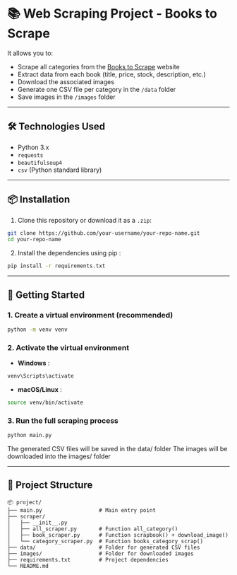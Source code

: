 # 📚 Web Scraping Project - Books to Scrape


It allows you to:
- Scrape all categories from the [Books to Scrape](https://books.toscrape.com) website  
- Extract data from each book (title, price, stock, description, etc.)  
- Download the associated images  
- Generate one CSV file per category in the `/data` folder  
- Save images in the `/images` folder  

---

## 🛠 Technologies Used

- Python 3.x  
- `requests`  
- `beautifulsoup4`  
- `csv` (Python standard library)  

---

## 📦 Installation

1. Clone this repository or download it as a `.zip`:

```bash
git clone https://github.com/your-username/your-repo-name.git
cd your-repo-name

```

2. Install the dependencies using pip :

```bash
pip install -r requirements.txt
```

---

## 🚀 Getting Started

### 1. Create a virtual environment (recommended)

```bash
python -m venv venv
```

### 2. Activate the virtual environment

- **Windows** :

```bash
venv\Scripts\activate
```

- **macOS/Linux** :

```bash
source venv/bin/activate
```

### 3. Run the full scraping process

```bash
python main.py
```

The generated CSV files will be saved in the data/ folder
The images will be downloaded into the images/ folder

---


## 📁 Project Structure

```
📦 project/
├── main.py                  # Main entry point
├── scraper/
│   ├── __init__.py
│   ├── all_scraper.py       # Function all_category()
│   ├── book_scraper.py      # Function scrapbook() + download_image()
│   └── category_scraper.py  # Function books_category_scrap()
├── data/                    # Folder for generated CSV files
├── images/                  # Folder for downloaded images
├── requirements.txt         # Project dependencies
└── README.md

```

